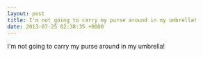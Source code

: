 ```yaml
---
layout: post
title: I'm not going to carry my purse around in my umbrella!
date: 2013-07-25 02:38:35 +0000
---
```


I'm not going to carry my purse around in my umbrella!

